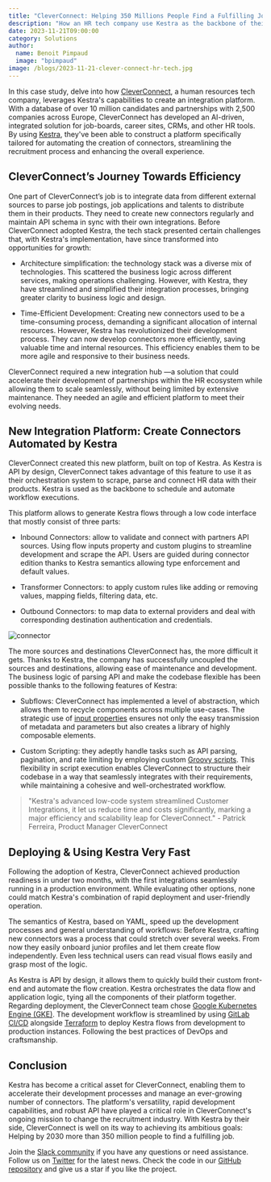 ```yaml
---
title: "CleverConnect: Helping 350 Millions People Find a Fulfilling Job with Kestra by 2030"
description: "How an HR tech company use Kestra as the backbone of their platform"
date: 2023-11-21T09:00:00
category: Solutions
author:
  name: Benoit Pimpaud
  image: "bpimpaud"
image: /blogs/2023-11-21-clever-connect-hr-tech.jpg
---
```


In this case study, delve into how [CleverConnect](https://cleverconnect.com/), a human resources tech company, leverages Kestra's capabilities to create an integration platform. With a database of over 10 million candidates and partnerships with 2,500 companies across Europe, CleverConnect has developed an AI-driven, integrated solution for job-boards, career sites, CRMs, and other HR tools. 
By using [Kestra](https://github.com/kestra-io/kestra), they've been able to construct a platform specifically tailored for automating the creation of connectors, streamlining the recruitment process and enhancing the overall experience.

## CleverConnect’s Journey Towards Efficiency

One part of CleverConnect’s job is to integrate data from different external sources to parse job postings, job applications and talents to distribute them in their products. They need to create new connectors regularly and maintain API schema in sync with their own integrations.
Before CleverConnect adopted Kestra, the tech stack presented certain challenges that, with Kestra's implementation, have since transformed into opportunities for growth:

* Architecture simplification: the technology stack was a diverse mix of technologies. This scattered the business logic across different services, making operations challenging. However, with Kestra, they have streamlined and simplified their integration processes, bringing greater clarity to business logic and design.

* Time-Efficient Development: Creating new connectors used to be a time-consuming process, demanding a significant allocation of internal resources. However, Kestra has revolutionized their development process. They can now develop connectors more efficiently, saving valuable time and internal resources. This efficiency enables them to be more agile and responsive to their business needs.

CleverConnect required a new integration hub —a solution that could accelerate their development of partnerships within the HR ecosystem while allowing them to scale seamlessly, without being limited by extensive maintenance. They needed an agile and efficient platform to meet their evolving needs.


## New Integration Platform: Create Connectors Automated by Kestra

CleverConnect created this new platform, built on top of Kestra. As Kestra is API by design, CleverConnect takes advantage of this feature to use it as their orchestration system to scrape, parse and connect HR data with their products. Kestra is used as the backbone to schedule and automate workflow executions.

This platform allows to generate Kestra flows through a low code interface that mostly consist of three parts:

* Inbound Connectors: allow to validate and connect with partners API sources. Using flow inputs property and custom plugins to streamline development and scrape the API. Users are guided during connector edition thanks to Kestra semantics allowing type enforcement and default values.

* Transformer Connectors: to apply custom rules like adding or removing values, mapping fields, filtering data, etc.

* Outbound Connectors: to map data to external providers and deal with corresponding destination authentication and credentials.


![connector](/blogs/2023-11-21-clever-connect-hr-tech/cleverconnect-connectors.png)

The more sources and destinations CleverConnect has, the more difficult it gets. Thanks to Kestra, the company has successfully uncoupled the sources and destinations, allowing ease of maintenance and development. The business logic of parsing API and make the codebase flexible has been possible thanks to the following features of Kestra:

* Subflows: CleverConnect has implemented a level of abstraction, which allows them to recycle components across multiple use-cases. The strategic use of [input properties](https://kestra.io/docs/developer-guide/inputs) ensures not only the easy transmission of metadata and parameters but also creates a library of highly composable elements.

* Custom Scripting: they adeptly handle tasks such as API parsing, pagination, and rate limiting by employing custom [Groovy scripts](https://kestra.io/plugins/plugin-script-groovy). This flexibility in script execution enables CleverConnect to structure their codebase in a way that seamlessly integrates with their requirements, while maintaining a cohesive and well-orchestrated workflow.


> "Kestra's advanced low-code system streamlined Customer Integrations, it let us reduce time and costs significantly, marking a major efficiency and scalability leap for CleverConnect." - Patrick Ferreira, Product Manager CleverConnect


## Deploying & Using Kestra Very Fast

Following the adoption of Kestra, CleverConnect achieved production readiness in under two months, with the first integrations seamlessly running in a production environment. While evaluating other options, none could match Kestra's combination of rapid deployment and user-friendly operation.

The semantics of Kestra, based on YAML, speed up the development processes and general understanding of workflows:
Before Kestra, crafting new connectors was a process that could stretch over several weeks. From now they easily onboard junior profiles and let them create flow independently.
Even less technical users can read visual flows easily and grasp most of the logic.

As Kestra is API by design, it allows them to quickly build their custom front-end and automate the flow creation. Kestra orchestrates the data flow and application logic, tying all the components of their platform together.
Regarding deployment, the CleverConnect team chose [Google Kubernetes Engine (GKE)](https://cloud.google.com/kubernetes-engine). 
The development workflow is streamlined by using [GitLab CI/CD](https://kestra.io/docs/developer-guide/cicd/gitlab) alongside [Terraform](https://kestra.io/docs/developer-guide/cicd#deploy-flows-from-terraform) to deploy Kestra flows from development to production instances. Following the best practices of DevOps and craftsmanship.

## Conclusion

Kestra has become a critical asset for CleverConnect, enabling them to accelerate their development processes and manage an ever-growing number of connectors. The platform's versatility, rapid development capabilities, and robust API have played a critical role in CleverConnect's ongoing mission to change the recruitment industry. With Kestra by their side, CleverConnect is well on its way to achieving its ambitious goals: Helping by 2030 more than 350 million people to find a fulfilling job.

Join the [Slack community](https://kestra.io/slack) if you have any questions or need assistance. Follow us on [Twitter](https://twitter.com/kestra_io) for the latest news. Check the code in our [GitHub repository](https://github.com/kestra-io/kestra) and give us a star if you like the project.
